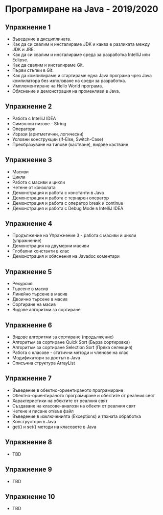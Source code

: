 # Програмиране на Java - 2019/2020


## Упражнение 1

- Въведение в дисциплината.
- Как да си свалим и инсталираме JDK и каква е разликата между JDK и JRE.
- Как да си свалим и инсталираме среда за разработка IntelliJ или Eclipse.
- Как да свалим и инсталираме Git.
- Първи стъпки в Git.
- Как да компилираме и стартираме една Java програма чрез Java компилатора без използване на среди за разработка.
- Имплементиране на Hello World програма.
- Обяснение и демонстрация на променливи в Java.


## Упражнение 2

- Работа с IntelliJ IDEA
- Символни низове - String
- Оператори
- Изрази (аритметични, логически)
- Условни конструкции (If-Else, Switch-Case)
- Преобразуване на типове (кастване), видове кастване


## Упражнение 3

- Масиви
- Цикли
- Работа с масиви и цикли
- Четене от конзолата
- Демонстрация и работа с константи в Java
- Демонстрация и работа с тернарен оператор
- Демонстрация и работа с оператор break и continue
- Демонстрация и работа с Debug Mode в IntelliJ IDEA


## Упражнение 4

- Продължение на Упражнение 3 - работа с масиви и цикли (упражнение)
- Демонстрация на двумерни масиви
- Глобални константи в клас
- Демонстрация и обяснения на Javadoc коментари


## Упражнение 5

- Рекурсия
- Търсене в масив
- Линейно търсене в масив
- Двоично търсене в масив
- Сортиране на масив
- Видове алгоритми за сортиране


## Упражнение 6

- Видове алгоритми за сортиране (продължение)
- Алгоритъм за сортиране Quick Sort (Бърза сортировка)
- Алгоритъм за сортиране Selection Sort (Пряка селекция)
- Работа с класове - статични методи и членове на клас
- Модификатори за достъп в Java
- Списъчна структура ArrayList


## Упражнение 7

- Въведение в обектно-ориентираното програмиране
- Обектно-ориентираното програмиране и обектите от реалния свят
- Характеристики на обектите от реалния свят
- Създаване на класове-аналози на обекти от реалния свят
- Четене и писане от/във файл
- Въведение в изключенията (Exceptions) и тяхната обработка
- Конструктори в Java
- get() и set() методи на класовете в Java


## Упражнение 8

- TBD


## Упражнение 9

- TBD


## Упражнение 10

- TBD